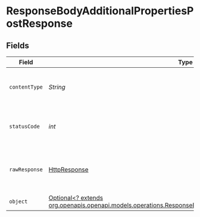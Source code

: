 # ResponseBodyAdditionalPropertiesPostResponse


## Fields

| Field                                                                                                                                                                                      | Type                                                                                                                                                                                       | Required                                                                                                                                                                                   | Description                                                                                                                                                                                |
| ------------------------------------------------------------------------------------------------------------------------------------------------------------------------------------------ | ------------------------------------------------------------------------------------------------------------------------------------------------------------------------------------------ | ------------------------------------------------------------------------------------------------------------------------------------------------------------------------------------------ | ------------------------------------------------------------------------------------------------------------------------------------------------------------------------------------------ |
| `contentType`                                                                                                                                                                              | *String*                                                                                                                                                                                   | :heavy_check_mark:                                                                                                                                                                         | HTTP response content type for this operation                                                                                                                                              |
| `statusCode`                                                                                                                                                                               | *int*                                                                                                                                                                                      | :heavy_check_mark:                                                                                                                                                                         | HTTP response status code for this operation                                                                                                                                               |
| `rawResponse`                                                                                                                                                                              | [HttpResponse<InputStream>](https://docs.oracle.com/en/java/javase/11/docs/api/java.net.http/java/net/http/HttpResponse.html)                                                              | :heavy_check_mark:                                                                                                                                                                         | Raw HTTP response; suitable for custom response parsing                                                                                                                                    |
| `object`                                                                                                                                                                                   | [Optional<? extends org.openapis.openapi.models.operations.ResponseBodyAdditionalPropertiesPostResponseBody>](../../models/operations/ResponseBodyAdditionalPropertiesPostResponseBody.md) | :heavy_minus_sign:                                                                                                                                                                         | OK                                                                                                                                                                                         |
